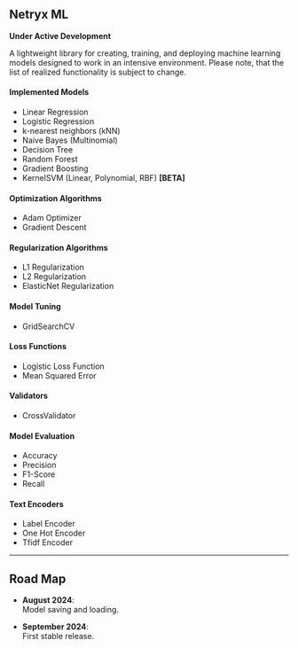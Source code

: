 ## Netryx ML
**Under Active Development**

A lightweight library for creating, training, and deploying machine learning models designed to work in an intensive environment.
Please note, that the list of realized functionality is subject to change.

#### Implemented Models
* Linear Regression
* Logistic Regression
* k-nearest neighbors (kNN)
* Naive Bayes (Multinomial)
* Decision Tree
* Random Forest
* Gradient Boosting
* KernelSVM (Linear, Polynomial, RBF) **[BETA]**

#### Optimization Algorithms
* Adam Optimizer
* Gradient Descent

#### Regularization Algorithms
* L1 Regularization
* L2 Regularization
* ElasticNet Regularization

#### Model Tuning
* GridSearchCV

#### Loss Functions
* Logistic Loss Function
* Mean Squared Error

#### Validators
* CrossValidator

#### Model Evaluation
* Accuracy
* Precision
* F1-Score
* Recall

#### Text Encoders
* Label Encoder
* One Hot Encoder
* Tfidf Encoder
___
## Road Map
- **August 2024**:\
Model saving and loading.

- **September 2024**:\
First stable release.